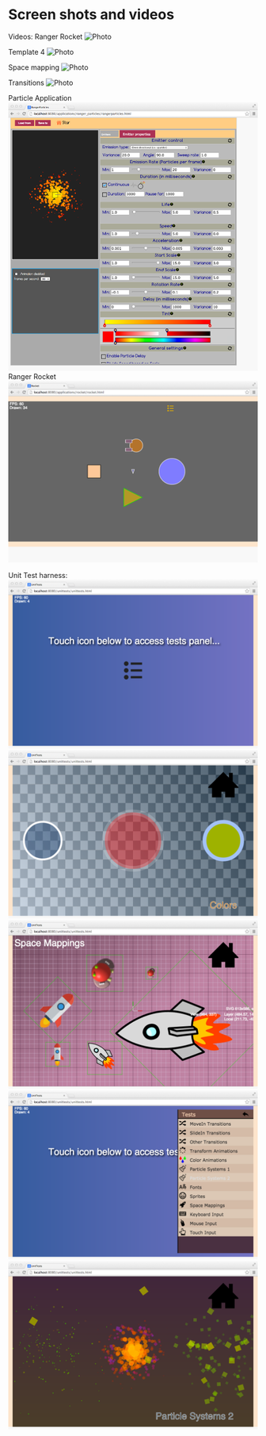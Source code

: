 Screen shots and videos
==============
Videos:
Ranger Rocket
<img src="https://lh6.googleusercontent.com/-W5nlsD8caFQ/VCLkmpfRqBI/AAAAAAAAATU/OlX9-QKf0pw/w294-h245-p-o/Ranger_rocket.mov" class="Bea" style="width: 235px; height: 196px; margin-top: 0px; margin-left: 0px;" alt="Photo">

Template 4
<img src="https://lh6.googleusercontent.com/-oyFSZStmZ7o/VB3QAuNOoLI/AAAAAAAAASY/FC5WNgdNn-E/w294-h245-p-o/Ranger_template2.mov" class="Bea" style="width: 235px; height: 196px; margin-top: 0px; margin-left: 0px;" alt="Photo">

Space mapping
<img src="https://lh5.googleusercontent.com/-Euoq0iyDyfo/VBj4zzfNpGI/AAAAAAAAARk/-Qpv263hJFw/w294-h245-p-o/Ranger_test_b.mov" class="Bea" style="width: 235px; height: 196px; margin-top: 0px; margin-left: 0px;" alt="Photo">

Transitions
<img src="https://lh6.googleusercontent.com/-38IM7NfQ_hQ/VBMKFwSnqKI/AAAAAAAAAQw/Fdb8XSNar8M/w294-h245-p-o/Ranger_new_testharness.mov" class="Bea" style="width: 235px; height: 196px; margin-top: 0px; margin-left: 0px;" alt="Photo">

Particle Application
![Particle application](Ranger_particleapp.png)
Ranger Rocket
![Ranger Rocket](Ranger_Rocket.png)

Unit Test harness:
![Main](Ranger_unittest_main.png)
![Color](Ranger_unittests_color.png)
![Space mappings](Ranger_unittests_mappings.png)
![Panel](Ranger_unittests_panel.png)
![Particles](Ranger_unittests_particles.png)
